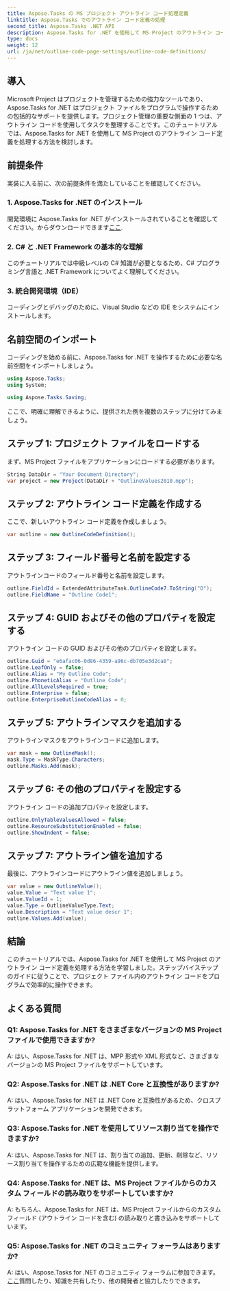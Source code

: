 ```yaml
---
title: Aspose.Tasks の MS プロジェクト アウトライン コード処理定義
linktitle: Aspose.Tasks でのアウトライン コード定義の処理
second_title: Aspose.Tasks .NET API
description: Aspose.Tasks for .NET を使用して MS Project のアウトライン コード定義を処理し、プロジェクト管理アプリケーションを強化する方法を学びます。
type: docs
weight: 12
url: /ja/net/outline-code-page-settings/outline-code-definitions/
---
```

## 導入
Microsoft Project はプロジェクトを管理するための強力なツールであり、Aspose.Tasks for .NET はプロジェクト ファイルをプログラムで操作するための包括的なサポートを提供します。プロジェクト管理の重要な側面の 1 つは、アウトライン コードを使用してタスクを整理することです。このチュートリアルでは、Aspose.Tasks for .NET を使用して MS Project のアウトライン コード定義を処理する方法を検討します。
## 前提条件
実装に入る前に、次の前提条件を満たしていることを確認してください。
### 1. Aspose.Tasks for .NET のインストール
開発環境に Aspose.Tasks for .NET がインストールされていることを確認してください。からダウンロードできます[ここ](https://releases.aspose.com/tasks/net/).
### 2. C# と .NET Framework の基本的な理解
このチュートリアルでは中級レベルの C# 知識が必要となるため、C# プログラミング言語と .NET Framework についてよく理解してください。
### 3. 統合開発環境（IDE）
コーディングとデバッグのために、Visual Studio などの IDE をシステムにインストールします。
## 名前空間のインポート
コーディングを始める前に、Aspose.Tasks for .NET を操作するために必要な名前空間をインポートしましょう。
```csharp
using Aspose.Tasks;
using System;

using Aspose.Tasks.Saving;
```
ここで、明確に理解できるように、提供された例を複数のステップに分けてみましょう。
## ステップ 1: プロジェクト ファイルをロードする
まず、MS Project ファイルをアプリケーションにロードする必要があります。
```csharp
String DataDir = "Your Document Directory";
var project = new Project(DataDir + "OutlineValues2010.mpp");
```
## ステップ 2: アウトライン コード定義を作成する
ここで、新しいアウトライン コード定義を作成しましょう。
```csharp
var outline = new OutlineCodeDefinition();
```
## ステップ 3: フィールド番号と名前を設定する
アウトラインコードのフィールド番号と名前を設定します。
```csharp
outline.FieldId = ExtendedAttributeTask.OutlineCode7.ToString("D");
outline.FieldName = "Outline Code1";
```
## ステップ 4: GUID およびその他のプロパティを設定する
アウトライン コードの GUID およびその他のプロパティを設定します。
```csharp
outline.Guid = "e6afac06-0d86-4359-a96c-db705e3d2ca8";
outline.LeafOnly = false;
outline.Alias = "My Outline Code";
outline.PhoneticAlias = "Outline Code";
outline.AllLevelsRequired = true;
outline.Enterprise = false;
outline.EnterpriseOutlineCodeAlias = 0;
```
## ステップ 5: アウトラインマスクを追加する
アウトラインマスクをアウトラインコードに追加します。
```csharp
var mask = new OutlineMask();
mask.Type = MaskType.Characters;
outline.Masks.Add(mask);
```
## ステップ 6: その他のプロパティを設定する
アウトライン コードの追加プロパティを設定します。
```csharp
outline.OnlyTableValuesAllowed = false;
outline.ResourceSubstitutionEnabled = false;
outline.ShowIndent = false;
```
## ステップ 7: アウトライン値を追加する
最後に、アウトラインコードにアウトライン値を追加しましょう。
```csharp
var value = new OutlineValue();
value.Value = "Text value 1";
value.ValueId = 1;
value.Type = OutlineValueType.Text;
value.Description = "Text value descr 1";
outline.Values.Add(value);
```
## 結論
このチュートリアルでは、Aspose.Tasks for .NET を使用して MS Project のアウトライン コード定義を処理する方法を学習しました。ステップバイステップのガイドに従うことで、プロジェクト ファイル内のアウトライン コードをプログラムで効率的に操作できます。
## よくある質問
### Q1: Aspose.Tasks for .NET をさまざまなバージョンの MS Project ファイルで使用できますか?
A: はい、Aspose.Tasks for .NET は、MPP 形式や XML 形式など、さまざまなバージョンの MS Project ファイルをサポートしています。
### Q2: Aspose.Tasks for .NET は .NET Core と互換性がありますか?
A: はい、Aspose.Tasks for .NET は .NET Core と互換性があるため、クロスプラットフォーム アプリケーションを開発できます。
### Q3: Aspose.Tasks for .NET を使用してリソース割り当てを操作できますか?
A: はい、Aspose.Tasks for .NET は、割り当ての追加、更新、削除など、リソース割り当てを操作するための広範な機能を提供します。
### Q4: Aspose.Tasks for .NET は、MS Project ファイルからのカスタム フィールドの読み取りをサポートしていますか?
A: もちろん、Aspose.Tasks for .NET は、MS Project ファイルからのカスタム フィールド (アウトライン コードを含む) の読み取りと書き込みをサポートしています。
### Q5: Aspose.Tasks for .NET のコミュニティ フォーラムはありますか?
 A: はい、Aspose.Tasks for .NET のコミュニティ フォーラムに参加できます。[ここ](https://forum.aspose.com/c/tasks/15)質問したり、知識を共有したり、他の開発者と協力したりできます。